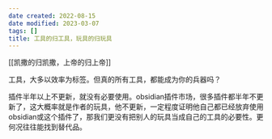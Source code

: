 ```yaml
---
date created: 2022-08-15
date modified: 2023-03-07
tags: []
title: 工具的归工具，玩具的归玩具
---
```


[[凯撒的归凯撒，上帝的归上帝]]

工具，大多以效率为标签。但真的所有工具，都能成为你的兵器吗？

插件半年以上不更新，就没有必要使用。obsidian插件市场，很多插件都半年不更新了，这大概率就是作者的玩具，他不更新，一定程度证明他自己都已经放弃使用obsidian或这个插件了，那我们更没有把别人的玩具当成自己的工具的必要性。更何况往往能找到替代品。
